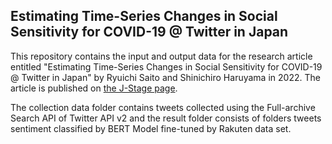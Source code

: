 ## Estimating Time-Series Changes in Social Sensitivity for COVID-19 @ Twitter in Japan

This repository contains the input and output data for the research article entitled "Estimating Time-Series Changes in Social Sensitivity for COVID-19 @ Twitter in Japan" by Ryuichi Saito and Shinichiro Haruyama in 2022. The article is published on [the J-Stage page](https://www.jstage.jst.go.jp/article/tjsai/37/3/37_37-3_C-L91/_article). 

The collection data folder contains tweets collected using the Full-archive Search API of Twitter API v2 and the result folder consists of folders tweets sentiment classified by BERT Model fine-tuned by Rakuten data set. 
